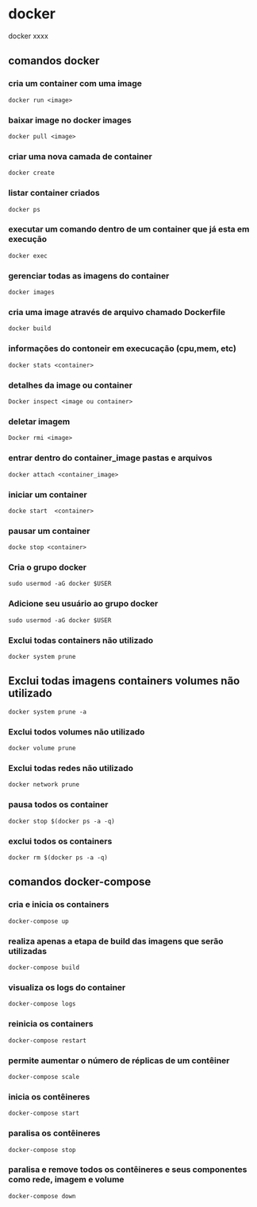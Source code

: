 # docker 
docker xxxx

##  comandos docker 
### cria um container com uma image
```
docker run <image>
```
### baixar image no docker images
```
docker pull <image>
```
### criar uma nova camada de container
```
docker create
```

### listar container criados 
```
docker ps
```

### executar um comando dentro de um container que já esta em execução 
```
docker exec
```
### gerenciar todas as imagens do container 
```
docker images 
```

### cria uma image através de arquivo chamado Dockerfile
```
docker build 
```
### informações do contoneir em execucação (cpu,mem, etc)
```
docker stats <container>
```
### detalhes da image ou container 
```
Docker inspect <image ou container>
```
### deletar imagem
```
Docker rmi <image>
```

### entrar dentro do container_image pastas e arquivos
```
docker attach <container_image>
```
### iniciar um container
```
docke start  <container>
```

### pausar um container
```
docke stop <container>
```

### Cria o grupo docker
```
sudo usermod -aG docker $USER
```
### Adicione seu usuário ao grupo docker
```
sudo usermod -aG docker $USER
```

### Exclui todas  containers  não utilizado
```
docker system prune
```
## Exclui todas imagens containers volumes não utilizado
```
docker system prune -a
```
### Exclui todos volumes não utilizado
```
docker volume prune
```

### Exclui todas redes  não utilizado 
```
docker network prune
```
### pausa todos os container
```
docker stop $(docker ps -a -q)
```
### exclui todos os containers 
```
docker rm $(docker ps -a -q)    
```

##  comandos docker-compose

### cria e inicia os containers 
```
docker-compose up
```

### realiza apenas a etapa de build das imagens que serão utilizadas
```
docker-compose build
```

### visualiza os logs do container 
```
docker-compose logs
```

### reinicia os containers 
```
docker-compose restart 
```

### permite aumentar o número de réplicas de um contêiner
```
docker-compose scale
```

### inicia os contêineres
```
docker-compose start
```

### paralisa os contêineres
```
docker-compose stop
```

### paralisa e remove todos os contêineres e seus componentes como rede, imagem e volume
```
docker-compose down
```

